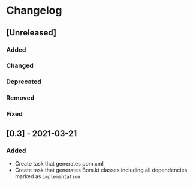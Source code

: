 # Changelog

## [Unreleased]
### Added

### Changed

### Deprecated

### Removed

### Fixed
## [0.3] - 2021-03-21
### Added
- Create task that generates pom.xml 
- Create task that generates Bom.kt classes including all dependencies marked as `implementation`

